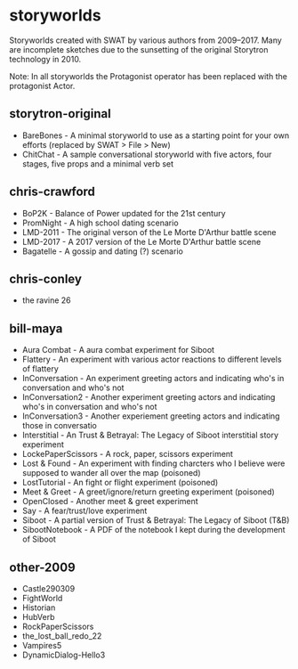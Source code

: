 # storyworlds
Storyworlds created with SWAT by various authors from 2009–2017. Many are incomplete sketches due to the sunsetting of the original Storytron technology in 2010.

Note: In all storyworlds the Protagonist operator has been replaced with the protagonist Actor.

## storytron-original

* BareBones - A minimal storyworld to use as a starting point for your own efforts (replaced by SWAT > File > New)
* ChitChat - A sample conversational storyworld with five actors, four stages, five props and a minimal verb set

## chris-crawford

* BoP2K - Balance of Power updated for the 21st century
* PromNight - A high school dating scenario
* LMD-2011 - The original verson of the Le Morte D'Arthur battle scene
* LMD-2017 - A 2017 version of the Le Morte D'Arthur battle scene 
* Bagatelle - A gossip and dating (?) scenario

## chris-conley

* the ravine 26

## bill-maya

* Aura Combat - A aura combat experiment for Siboot
* Flattery - An experiment with various actor reactions to different levels of flattery
* InConversation - An experiment greeting actors and indicating who's in conversation and who's not
* InConversation2 - Another experiment greeting actors and indicating who's in conversation and who's not
* InConversation3 - Another experiement greeting actors and indicating those in conversatio
* Interstitial - An Trust & Betrayal: The Legacy of Siboot interstitial story experiment
* LockePaperScissors - A rock, paper, scissors experiment
* Lost & Found - An experiment with finding charcters who I believe were supposed to wander all over the map (poisoned)
* LostTutorial - An fight or flight experiment (poisoned)
* Meet & Greet - A greet/ignore/return greeting experiment (poisoned)
* OpenClosed - Another meet & greet experiment
* Say - A fear/trust/love experiment 
* Siboot - A partial version of Trust & Betrayal: The Legacy of Siboot (T&B)
* SibootNotebook - A PDF of the notebook I kept during the development of Siboot

## other-2009

* Castle290309
* FightWorld
* Historian
* HubVerb
* RockPaperScissors
* the_lost_ball_redo_22
* Vampires5
* DynamicDialog-Hello3
